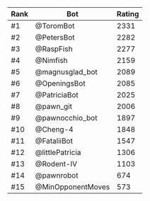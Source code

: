 Rank|Bot|Rating
---|---|---
#1|@ToromBot|2331
#2|@PetersBot|2282
#3|@RaspFish|2277
#4|@Nimfish|2159
#5|@magnusglad_bot|2089
#6|@OpeningsBot|2085
#7|@PatriciaBot|2025
#8|@pawn_git|2006
#9|@pawnocchio_bot|1897
#10|@Cheng-4|1848
#11|@FataliiBot|1547
#12|@littlePatricia|1306
#13|@Rodent-IV|1103
#14|@pawnrobot|674
#15|@MinOpponentMoves|573
